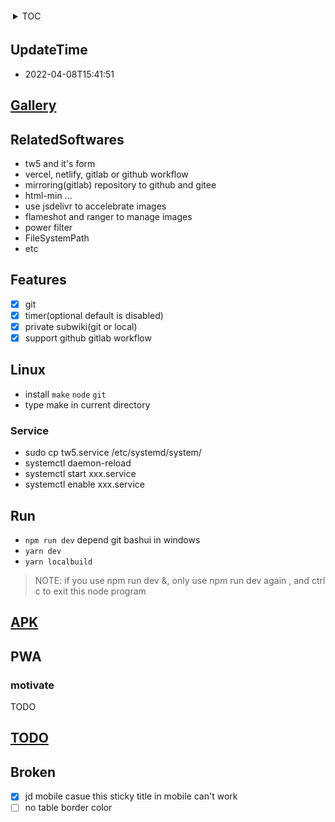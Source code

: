 <div style="text-align: left;background: #f6f8fa; border-radius: 3px; float:none; display: inline-block; padding: 4px;">

<details>
<summary>TOC</summary>

<!-- vim-markdown-toc GitLab -->

* [UpdateTime](#updatetime)
* [Gallery](#gallery)
* [RelatedSoftwares](#relatedsoftwares)
* [Features](#features)
* [Linux](#linux)
  * [Service](#service)
* [Run](#run)
* [APK](#apk)
* [PWA](#pwa)
  * [motivate](#motivate)
* [TODO](#todo)
* [Broken](#broken)

<!-- vim-markdown-toc -->
</details>

</div>

## UpdateTime

* 2022-04-08T15:41:51


## [Gallery](docs/Gallery.md)

## RelatedSoftwares

* tw5 and it's form
* vercel, netlify, gitlab or github workflow
* mirroring(gitlab) repository to github and gitee
* html-min ...
* use jsdelivr to accelebrate images
* flameshot and ranger to manage images
* power filter
* FileSystemPath
* etc

## Features

* [x] git
* [x] timer(optional default is disabled)
* [x] private subwiki(git or local)
* [x] support github gitlab workflow

## Linux

* install `make` `node` `git`
* type make in current directory

### Service

* sudo cp tw5.service /etc/systemd/system/
* systemctl daemon-reload
* systemctl start xxx.service
* systemctl enable xxx.service

## Run

* `npm run dev` depend git bashui in windows
* `yarn dev`
* `yarn localbuild`

> NOTE: if you use npm run dev &, only use npm run dev again , and ctrl c to exit this node program

## [APK](https://gitlab.com/xxx)

## PWA

### motivate

TODO

## [TODO](docs/TODO.md)

## Broken

- [x] jd mobile casue this sticky title in mobile can't work
- [ ] no table border color

<!-- ## bug-->
<!--* ~~`\$__themes_nico_notebook_ui_Bottombar.tid`-->
<!--\$__themes_nico_notebook_ui_Topbar.tid~~-->
